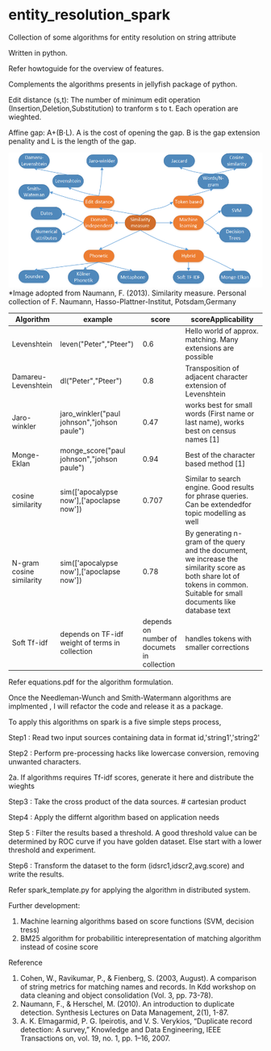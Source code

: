 # entity_resolution_spark
Collection of some algorithms for entity resolution on string attribute

Written in python. 

Refer howtoguide for the overview of features. 

Complements the algorithms presents in jellyfish package of python.

Edit distance (s,t): The number of minimum edit operation (Insertion,Deletion,Substitution) to tranform s to t. Each operation are wieghted.<br/>

Affine gap: A+(B⋅L). A is the cost of opening the gap. B is the gap extension penality and L is the length of the gap. <br/>

![Alt text](./Entity_resolution.png "Summary of algorithms")
*Image adopted from Naumann, F. (2013). Similarity measure. Personal collection of F. Naumann, Hasso-Plattner-Institut, Potsdam,Germany


|Algorithm| example|score | scoreApplicability|
|---------|--------|------|---------------|
|Levenshtein|leven("Peter","Pteer")|0.6| Hello world of approx. matching. Many extensions are possible|
|Damareu-Levenshtein|dl("Peter","Pteer")|0.8| Transposition of adjacent character extension of Levenshtein|
|Jaro-winkler|jaro_winkler("paul johnson","johson paule")| 0.47|works best for small words (First name or last name), works best on census names [1]|
|Monge-Eklan| monge_score("paul johnson","johson paule")|0.94| Best of the character based method [1]|
|cosine similarity| sim(['apocalypse now'],['apoclapse now'])| 0.707| Similar to search engine. Good results for phrase queries. Can be extendedfor topic modelling as well |
|N-gram cosine similarity|sim(['apocalypse now'],['apoclapse now'])|0.78|By generating n-gram of the query and the document, we increase the similarity score as both share lot of tokens in common. Suitable for small documents like database text|
|Soft Tf-idf | depends on TF-idf weight of terms in collection |depends on number of documets in collection|handles tokens with smaller corrections |

Refer equations.pdf for the algorithm formulation.

Once the Needleman-Wunch and Smith-Watermann algorithms are implmented , I will refactor the code and release it as a package.

To apply this algorithms on spark is a five simple steps process,

Step1 : Read two input sources containing data in format id,'string1','string2'

Step2 : Perform pre-processing hacks like lowercase conversion, removing unwanted characters. 

2a. If algorithms requires Tf-idf scores, generate it here and distribute the wieghts

Step3 : Take the cross product of the data sources. # cartesian product

Step4 : Apply the differnt algorithm based on application needs

Step 5 : Filter the results based a threshold. A good threshold value can be determined by ROC curve if you have golden dataset. Else start with a lower threshold and experiment.

Step6 : Transform the dataset to the form (idsrc1,idscr2,avg.score) and write the results.

Refer spark_template.py for applying the algorithm in distributed system.

Further development:


1. Machine learning algorithms based on score functions (SVM, decision tress)
2. BM25 algorithm for probabilitic interepresentation of matching algorithm instead of cosine score

Reference
1. Cohen, W., Ravikumar, P., & Fienberg, S. (2003, August). A comparison of string metrics for matching names and records. In Kdd workshop on data cleaning and object consolidation (Vol. 3, pp. 73-78).<br/>
2. Naumann, F., & Herschel, M. (2010). An introduction to duplicate detection. Synthesis Lectures on Data Management, 2(1), 1-87.<br/>
3. A. K. Elmagarmid, P. G. Ipeirotis, and V. S. Verykios, “Duplicate record detection: A survey,”
Knowledge and Data Engineering, IEEE Transactions on, vol. 19, no. 1, pp. 1–16, 2007.

